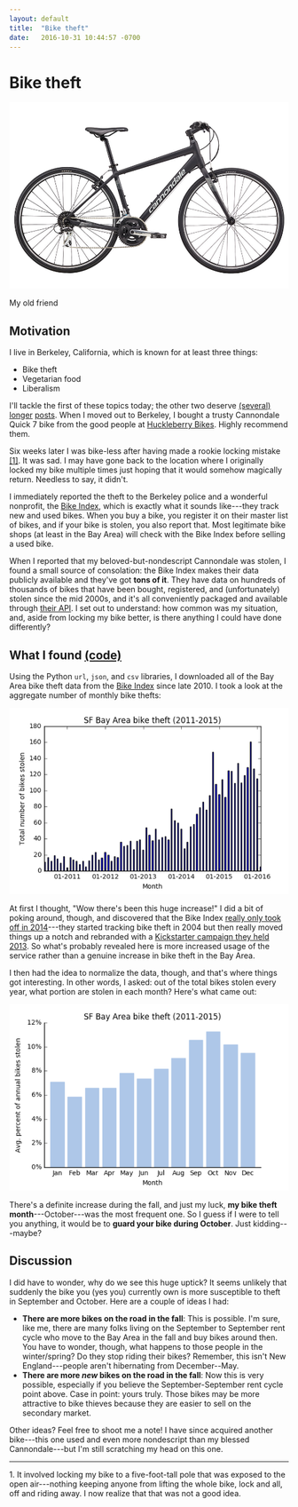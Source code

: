 ```yaml
---
layout: default
title:  "Bike theft"
date:   2016-10-31 10:44:57 -0700
---
```


Bike theft
==========

![cannondale](/assets/bike_theft/cannondale.jpg)
<p class="caption">My old friend</p>

Motivation
----------

I live in Berkeley, California, which is known for at least three things:

- Bike theft
- Vegetarian food
- Liberalism

I'll tackle the first of these topics today; the other two deserve [(several)](http://patch.com/california/berkeley/newly-sworn-mayor-vows-make-berkeley-even-more-liberal) [longer](http://www.dailycal.org/2016/03/18/uc-berkeley-liberalism-now/) [posts](http://www.vegan.com/berkeley/). When I moved out to Berkeley, I bought a trusty Cannondale Quick 7 bike from the good people at [Huckleberry Bikes](http://www.huckleberrybicycles.com/). Highly recommend them.

Six weeks later I was bike-less after having made a rookie locking mistake [[1]](#bike-note). It was sad. I may have gone back to the location where I originally locked my bike multiple times just hoping that it would somehow magically return. Needless to say, it didn't.

I immediately reported the theft to the Berkeley police and a wonderful nonprofit, the [Bike Index](https://bikeindex.org/), which is exactly what it sounds like---they track new and used bikes. When you buy a bike, you register it on their master list of bikes, and if your bike is stolen, you also report that. Most legitimate bike shops (at least in the Bay Area) will check with the Bike Index before selling a used bike. 

When I reported that my beloved-but-nondescript Cannondale was stolen, I found a small source of consolation: the Bike Index makes their data publicly available and they've got **tons of it**. They have data on hundreds of thousands of bikes that have been bought, registered, and (unfortunately) stolen since the mid 2000s, and it's all conveniently packaged and available through [their API](https://bikeindex.org/documentation/api_v3). I set out to understand: how common was my situation, and, aside from locking my bike better, is there anything I could have done differently?

What I found [(code)](https://github.com/davidjwiner/bike-theft/blob/master/Bike%20theft%20analysis.ipynb)
-------------------

Using the Python `url`, `json`, and `csv` libraries, I downloaded all of the Bay Area bike theft data from the [Bike Index](https://bikeindex.org/) since late 2010. I took a look at the aggregate number of monthly bike thefts:

![theft-per-month](/assets/bike_theft/monthly_total_thefts.png)

At first I thought, "Wow there's been this huge increase!" I did a bit of poking around, though, and discovered that the Bike Index [really only took off in 2014](https://bikeindex.org/about)---they started tracking bike theft in 2004 but then really moved things up a notch and rebranded with a [Kickstarter campaign they held 2013](https://www.kickstarter.com/projects/1073266317/the-bike-index-lets-stop-bike-theft-together). So what's probably revealed here is more increased usage of the service rather than a genuine increase in bike theft in the Bay Area.

I then had the idea to normalize the data, though, and that's where things got interesting. In other words, I asked: out of the total bikes stolen every year, what portion are stolen in each month? Here's what came out:

![theft-per-month](/assets/bike_theft/monthly_normalized_thefts_aggregated.png)

There's a definite increase during the fall, and just my luck, **my bike theft month**---October---was the most frequent one. So I guess if I were to tell you anything, it would be to **guard your bike during October**. Just kidding---maybe?

Discussion
----------

I did have to wonder, why do we see this huge uptick? It seems unlikely that suddenly the bike you (yes you) currently own is more susceptible to theft in September and October. Here are a couple of ideas I had:

- **There are more bikes on the road in the fall**: This is possible. I'm sure, like me, there are many folks living on the September to September rent cycle who move to the Bay Area in the fall and buy bikes around then. You have to wonder, though, what happens to those people in the winter/spring? Do they stop riding their bikes? Remember, this isn't New England---people aren't hibernating from December--May.
- **There are more *new* bikes on the road in the fall**: Now this is very possible, especially if you believe the September-September rent cycle point above. Case in point: yours truly. Those bikes may be more attractive to bike thieves because they are easier to sell on the secondary market. 

Other ideas? Feel free to shoot me a note! I have since acquired another bike---this one used and even more nondescript than my blessed Cannondale---but I'm still scratching my head on this one.

_____

 <a name="bike-note">1.</a> It involved locking my bike to a five-foot-tall pole that was exposed to the open air---nothing keeping anyone from lifting the whole bike, lock and all, off and riding away. I now realize that that was not a good idea.